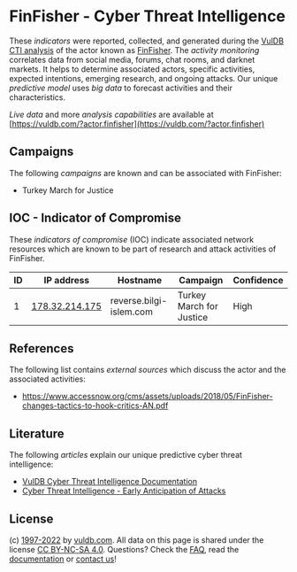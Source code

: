 # FinFisher - Cyber Threat Intelligence

These _indicators_ were reported, collected, and generated during the [VulDB CTI analysis](https://vuldb.com/?kb.cti) of the actor known as [FinFisher](https://vuldb.com/?actor.finfisher). The _activity monitoring_ correlates data from social media, forums, chat rooms, and darknet markets. It helps to determine associated actors, specific activities, expected intentions, emerging research, and ongoing attacks. Our unique _predictive model_ uses _big data_ to forecast activities and their characteristics.

_Live data_ and more _analysis capabilities_ are available at [https://vuldb.com/?actor.finfisher](https://vuldb.com/?actor.finfisher)

## Campaigns

The following _campaigns_ are known and can be associated with FinFisher:

* Turkey March for Justice

## IOC - Indicator of Compromise

These _indicators of compromise_ (IOC) indicate associated network resources which are known to be part of research and attack activities of FinFisher.

ID | IP address | Hostname | Campaign | Confidence
-- | ---------- | -------- | -------- | ----------
1 | [178.32.214.175](https://vuldb.com/?ip.178.32.214.175) | reverse.bilgi-islem.com | Turkey March for Justice | High

## References

The following list contains _external sources_ which discuss the actor and the associated activities:

* https://www.accessnow.org/cms/assets/uploads/2018/05/FinFisher-changes-tactics-to-hook-critics-AN.pdf

## Literature

The following _articles_ explain our unique predictive cyber threat intelligence:

* [VulDB Cyber Threat Intelligence Documentation](https://vuldb.com/?kb.cti)
* [Cyber Threat Intelligence - Early Anticipation of Attacks](https://www.scip.ch/en/?labs.20201022)

## License

(c) [1997-2022](https://vuldb.com/?kb.changelog) by [vuldb.com](https://vuldb.com/?kb.about). All data on this page is shared under the license [CC BY-NC-SA 4.0](https://creativecommons.org/licenses/by-nc-sa/4.0/). Questions? Check the [FAQ](https://vuldb.com/?kb.faq), read the [documentation](https://vuldb.com/?kb) or [contact us](https://vuldb.com/?contact)!
